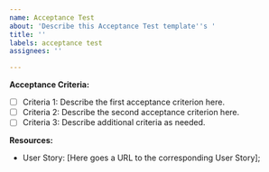 ```yaml
---
name: Acceptance Test
about: 'Describe this Acceptance Test template''s '
title: ''
labels: acceptance test
assignees: ''

---
```


**Acceptance Criteria:**
- [ ] Criteria 1: Describe the first acceptance criterion here.
- [ ] Criteria 2: Describe the second acceptance criterion here.
- [ ] Criteria 3: Describe additional criteria as needed.

**Resources:**

* User Story: [Here goes a URL to the corresponding User Story];
